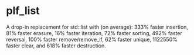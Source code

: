 # plf_list
A drop-in replacement for std::list with (on average):
333% faster insertion,
81% faster erasure,
16% faster iteration,
72% faster sorting,
492% faster reversal,
100% faster remove/remove_if,
62% faster unique,
1122550% faster clear,
and 618% faster destruction.
